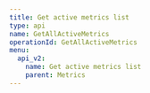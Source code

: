 ```yaml
---
title: Get active metrics list
type: api
name: GetAllActiveMetrics
operationId: GetAllActiveMetrics
menu:
  api_v2:
    name: Get active metrics list
    parent: Metrics
---
```

